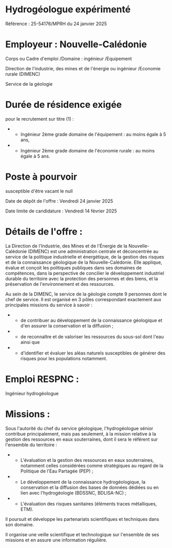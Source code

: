 # Hydrogéologue expérimenté

Référence : 25-54176/MPRH du 24 janvier 2025

# Employeur : Nouvelle-Calédonie

Corps ou Cadre d'emploi /Domaine : ingénieur /Equipement

Direction de l'industrie, des mines et de l'énergie ou ingénieur /Economie rurale (DIMENC)

Service de la géologie

# Durée de résidence exigée

pour le recrutement sur titre (1) :

- - Ingénieur 2ème grade domaine de l'équipement : au moins égale à 5 ans,
- - Ingénieur 2ème grade domaine de l'économie rurale : au moins égale à 5 ans.

# Poste à pourvoir

susceptible d'être vacant le null

Date de dépôt de l'offre : Vendredi 24 janvier 2025

Date limite de candidature : Vendredi 14 février 2025

# Détails de l'offre :

La Direction de l'Industrie, des Mines et de l'Énergie de la Nouvelle-Calédonie (DIMENC) est une administration centrale et déconcentrée au service de la politique industrielle et énergétique, de la gestion des risques et de la connaissance géologique de la Nouvelle-Calédonie. Elle applique, évalue et conçoit les politiques publiques dans ses domaines de compétences, dans la perspective de concilier le développement industriel durable du territoire avec la protection des personnes et des biens, et la préservation de l'environnement et des ressources.

Au sein de la DIMENC, le service de la géologie compte 9 personnes dont le chef de service. Il est organisé en 3 pôles correspondant exactement aux principales missions du service à savoir :

- - de contribuer au développement de la connaissance géologique et d'en assurer la conservation et la diffusion ;
- - de reconnaître et de valoriser les ressources du sous-sol dont l'eau ainsi que
- - d'identifier et évaluer les aléas naturels susceptibles de générer des risques pour les populations notamment.

# Emploi RESPNC :

Ingénieur hydrogéologue

# Missions :

Sous l'autorité du chef du service géologique, l'hydrogéologue sénior contribue principalement, mais pas seulement, à la mission relative à la gestion des ressources en eaux souterraines, dont il sera le référent sur l'ensemble du territoire :

- - L'évaluation et la gestion des ressources en eaux souterraines, notamment celles considérées comme stratégiques au regard de la Politique de l'Eau Partagée (PEP) ;
- - Le développement de la connaissance hydrogéologique, la conservation et la diffusion des bases de données dédiées ou en lien avec l'hydrogéologie (BDSSNC, BDLISA-NC) ;
- - L'évaluation des risques sanitaires (éléments traces métalliques, ETM).

Il poursuit et développe les partenariats scientifiques et techniques dans son domaine.

Il organise une veille scientifique et technologique sur l'ensemble de ses missions et en assure une information régulière.